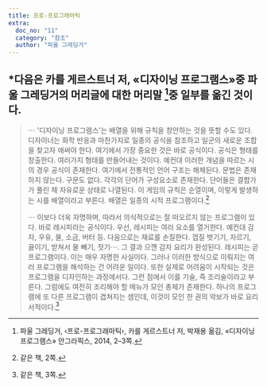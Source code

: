 ```yaml
---
title: 프로-프로그래마틱
extra:
  doc_no: "11"
  category: "참조"
  author: "파울 그레딩거"
---
```

## \*다음은 카를 게르스트너 저, «디자이닝 프로그램스»중 파울 그레딩거의 머리글에 대한 머리말 [^1]중 일부를 옮긴 것이다.  

> ⋯ '디자이닝 프로그램스'는 배열을 위해 규칙을 창안하는 것을 뜻할 수도 있다. 디자이너는 화학 반응과 마찬가지로 일종의 공식을 참조하고 일군의 새로운 조합을 찾고자 애써야 한다. 여기에서 가장 중요한 것은 바로 공식이다. 공식은 형태를 창출한다. 여러가지 형태를 만들어내는 것이다. 예컨대 이러한 개념을 따르는 시의 경우 공식이 존재한다. 여기에서 전통적인 언어 구조는 해체된다. 문법은 존재하지 않는다. 구문도 없다. 각각의 단어가 구성요소로 존재한다. 단어들은 결합가가 풀린 채 자유로운 상태로 나열된다. 이 게임의 규칙은 순열이며, 이렇게 발생하는 시를 배열이라고 부른다. 배열은 일종의 시적 프로그램이다.[^2]  
>     
> ⋯ 이보다 더욱 자명하며, 따라서 의식적으로는 잘 떠오르지 않는 프로그램이 있다. 바로 레시피라는 공식이다. 우선, 레시피는 여러 요소를 열거한다. 예컨대 감자, 우유, 물, 소금, 버터 등. 다음으로는 재료를 손질한다. 껍질 벗기기, 자르기, 끓이기, 받쳐서 물 빼기, 젓기⋯. 그 결과 으깬 감자 요리가 완성된다. 레시피는 곧 프로그램이다. 이는 매우 자명한 사실이다. 그러나 이러한 방식으로 이뤄지는 여러 프로그램을 해석하는 건 어려운 일이다. 또한 실제로 어려움이 시작되는 것은 프로그램을 디자인하는 과정에서다. 그런 점에서 이를 기술, 즉 조리술이라고 부른다. 그럼에도 여전히 조리해야 할 메뉴가 모인 총체가 존재한다. 하나의 프로그램에 또 다른 프로그램이 겹쳐지는 셈인데, 이것이 모인 한 권의 악보가 바로 요리 서적이다.[^3]  

[^1]: 파울 그레딩거, ‹프로-프로그래마틱›, 카를 게르스트너 저, 박재용 옮김, «디자이닝 프로그램스» 안그라픽스, 2014, 2–3쪽.

[^2]: 같은 책, 2쪽.

[^3]: 같은 책, 3쪽.
